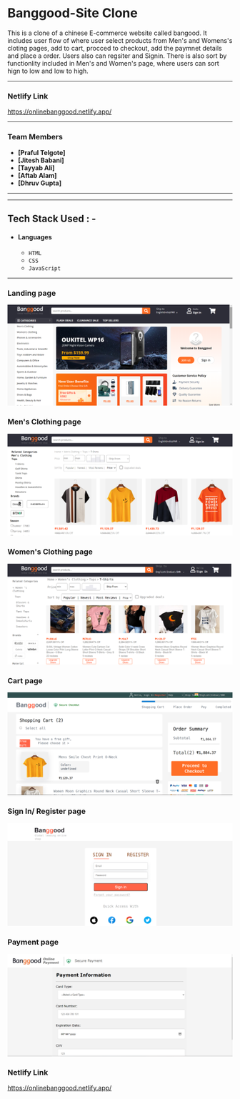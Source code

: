 # Banggood-Site Clone
This is a clone of a chinese E-commerce website called bangood. It includes user flow of where user select products from Men's and Womens's cloting pages, add to cart, procced 
to checkout, add the paymnet details and place a order. Users also can regsiter and Signin. There is also sort by functionlity included in Men's and Women's page, where users 
can sort hign to low and low to high.

---

### Netlify Link

https://onlinebanggood.netlify.app/


---

### Team Members

- **[Praful Telgote]**
- **[Jitesh Babani]**
- **[Tayyab Ali]** 
- **[Aftab Alam]**
- **[Dhruv Gupta]**

---

---

## Tech Stack Used : -

- #### Languages
  - `HTML`
  - `CSS`
  - `JavaScript`

---


### Landing page

![](/website-pictures/landing-page.png)

### Men's Clothing page

![](/website-pictures/mens-page.png)

### Women's Clothing page

![](/website-pictures/womens-page.png)

### Cart page

![](/website-pictures/cart-page.png)

### Sign In/ Register page

![](/website-pictures/register-page.png)

### Payment page

![](/website-pictures/payment-page.png)

### Netlify Link

https://onlinebanggood.netlify.app/
